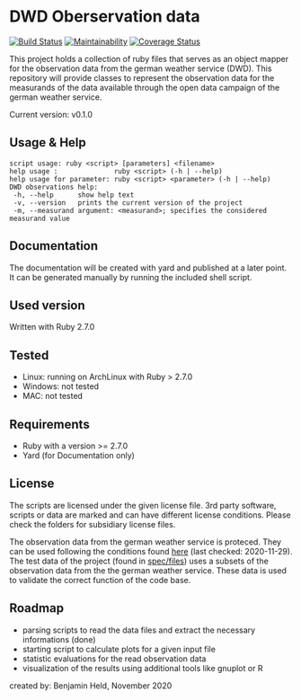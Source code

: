 # DWD Oberservation data
[![Build Status](https://travis-ci.org/SettRaziel/dwd_observations.svg?branch=development)](https://travis-ci.org/SettRaziel/dwd_observations)
[![Maintainability](https://api.codeclimate.com/v1/badges/4f124ac156438083ae21/maintainability)](https://codeclimate.com/github/SettRaziel/dwd_observations/maintainability)
[![Coverage Status](https://coveralls.io/repos/github/SettRaziel/dwd_observations/badge.svg?branch=master)](https://coveralls.io/github/SettRaziel/dwd_observations?branch=development)

This project holds a collection of ruby files that serves as an object mapper for the observation
data from the german weather service (DWD). This repository will provide classes to represent the
observation data for the measurands of the data available through the open data campaign of
the german weather service.

Current version: v0.1.0

## Usage & Help
```
script usage: ruby <script> [parameters] <filename>
help usage :              ruby <script> (-h | --help)
help usage for parameter: ruby <script> <parameter> (-h | --help)
DWD observations help:
 -h, --help      show help text
 -v, --version   prints the current version of the project
 -m, --measurand argument: <measurand>; specifies the considered measurand value
```

## Documentation
The documentation will be created with yard and published at a later point.
It can be generated manually by running the included shell script.

## Used version
Written with Ruby 2.7.0

## Tested
* Linux: running on ArchLinux with Ruby > 2.7.0
* Windows: not tested
* MAC: not tested

## Requirements
* Ruby with a version >= 2.7.0
* Yard (for Documentation only)

## License
The scripts are licensed under the given license file. 3rd party software, scripts
or data are marked and can have different license conditions. 
Please check the folders for subsidiary license files.

The observation data from the german weather service is proteced. They can be used
following the conditions found [here](https://opendata.dwd.de/climate_environment/CDC/Nutzungsbedingungen_German.pdf) 
(last checked: 2020-11-29). The test data of the project (found in [spec/files](./spec/files)) 
uses a subsets of the observation data from the the german weather service. These data
is used to validate the correct function of the code base.

## Roadmap
* parsing scripts to read the data files and extract the necessary informations (done)
* starting script to calculate plots for a given input file
* statistic evaluations for the read observation data
* visualization of the results using additional tools like gnuplot or R

created by: Benjamin Held, November 2020
